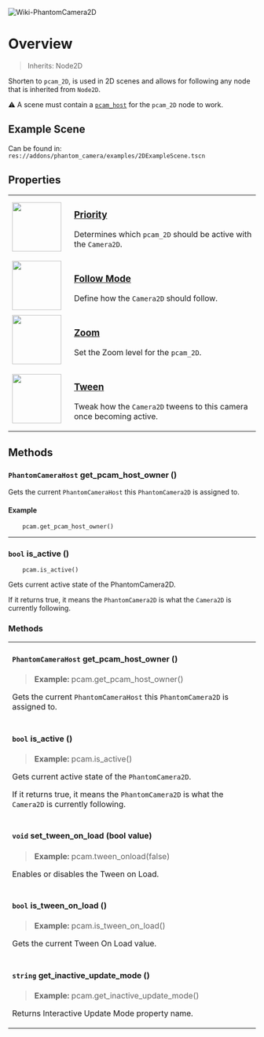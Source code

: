 ![Wiki-PhantomCamera2D](https://user-images.githubusercontent.com/5159399/216775720-f97259db-b8d8-4e52-a995-d82f35abe2f7.png)
# Overview
> Inherits: Node2D

Shorten to `pcam_2D`, is used in 2D scenes and allows for following any node that is inherited from `Node2D`.

⚠️ A scene must contain a [`pcam_host`](https://github.com/ramokz/phantom-camera/wiki/PhantomCameraHost) for the `pcam_2D` node to work.

## Example Scene
Can be found in: `res://addons/phantom_camera/examples/2DExampleScene.tscn`

## Properties

<table>
  <tr>
    <td width="140">
      <a href="https://github.com/ramokz/phantom-camera/wiki/Properties:-Priority-(2D-&-3D)">
        <img src="https://github.com/ramokz/phantom-camera/blob/94cd88bac148e4d2f2e53bb0b3f370827d14fc4d/.github/assets/Icon-Priority.svg" width="100" height="100"/>
      </a>
    </td>
    <td width="1200">
      <h3>
        <a href="https://github.com/ramokz/phantom-camera/wiki/Properties:-Priority-(2D-&-3D)">Priority</a>
      </h3>
      <p>
        Determines which <code>pcam_2D</code> should be active with the <code>Camera2D</code>.
      </p>
    </td>
  </tr>
  <tr>
    <td width="140">
      <a href="https://github.com/ramokz/phantom-camera/wiki/Properties:-Follow-(2D-&-3D)">
        <img src="https://github.com/ramokz/phantom-camera/blob/94cd88bac148e4d2f2e53bb0b3f370827d14fc4d/.github/assets/Icon-Follow.svg" width="100" height="100"/>
      </a>
    </td>
    <td width="1200">
      <h3>
        <a href="https://github.com/ramokz/phantom-camera/wiki/Properties:-Follow-(2D-&-3D)">Follow Mode</a>
      </h3>
      <p>
        Define how the <code>Camera2D</code> should follow.
      </p>
    </td>
  </tr>
  <tr>
    <td width="140">
      <a href="https://github.com/ramokz/phantom-camera/wiki/Properties:-Zoom-(2D)">
        <img src="https://github.com/ramokz/phantom-camera/blob/94cd88bac148e4d2f2e53bb0b3f370827d14fc4d/.github/assets/Icon-Zoom.svg" width="100" height="100"/>
      </a>
    </td>
    <td width="1200">
      <h3>
        <a href="https://github.com/ramokz/phantom-camera/wiki/Properties:-Zoom-(2D)">Zoom</a>
      </h3>
      <p>
        Set the Zoom level for the <code>pcam_2D</code>.
      </p>
    </td>
  </tr>
  <tr>
    <td width="140">
      <a href="https://github.com/ramokz/phantom-camera/wiki/Properties:-Tween-(2D-&-3D)">
        <img src="https://github.com/ramokz/phantom-camera/blob/94cd88bac148e4d2f2e53bb0b3f370827d14fc4d/.github/assets/Icon-Tween.svg" width="100" height="100"/>
      </a>
    </td>
    <td width="1200">
      <h3>
        <a href="https://github.com/ramokz/phantom-camera/wiki/Properties:-Tween-(2D-&-3D)">Tween</a>
      </h3>
      <p>
        Tweak how the <code>Camera2D</code> tweens to this camera once becoming active.
      </p>
    </td>
    </tr>
</table>

## Methods

### `PhantomCameraHost` get_pcam_host_owner ()

Gets the current `PhantomCameraHost` this `PhantomCamera2D` is assigned to.

#### Example
```gdscript
    pcam.get_pcam_host_owner()
```

<hr>

### `bool` is_active ()

```gdscript
    pcam.is_active()
```
Gets current active state of the PhantomCamera2D.

If it returns true, it means the `PhantomCamera2D` is what the `Camera2D` is currently following.

<h3>Methods</h3>
<table>
    <tr>
        <td width="1200">
            <h4><code>PhantomCameraHost</code> get_pcam_host_owner ()</h4>
            <blockquote><b>Example:</b> pcam.get_pcam_host_owner()</blockquote>
            <p>Gets the current <code>PhantomCameraHost</code> this <code>PhantomCamera2D</code> is assigned to.</p>
        </td>
    </tr>
    <tr>
        <td width="1200">
            <h4><code>bool</code> is_active ()</h4>
            <blockquote><b>Example:</b> pcam.is_active()</blockquote>
            <p>Gets current active state of the <code>PhantomCamera2D</code>.</p>
            <p>If it returns true, it means the <code>PhantomCamera2D</code> is what the <code>Camera2D</code> is currently following.</p>
        </td>
      </tr>
    <tr>
        <td width="1200">
            <h4><code>void</code> set_tween_on_load (bool value)</h4>
            <blockquote><b>Example:</b> pcam.tween_onload(false)</blockquote>
            <p>Enables or disables the Tween on Load. </p>
        </td>
    </tr>
    <tr>
        <td width="1200">
            <h4><code>bool</code> is_tween_on_load ()</h4>
            <blockquote><b>Example:</b> pcam.is_tween_on_load()</blockquote>
            <p>Gets the current Tween On Load value.</p>
        </td>
    </tr>
    <tr>
        <td width="1200">
            <h4><code>string</code> get_inactive_update_mode ()</h4>
            <blockquote><b>Example:</b> pcam.get_inactive_update_mode()</blockquote>
            <p>Returns Interactive Update Mode property name.</p>
        </td>
    </tr>
</table>